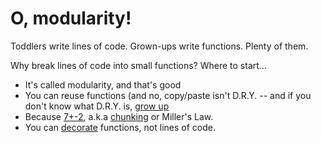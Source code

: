 

# O, modularity!

Toddlers write lines of code. 
Grown-ups write functions. Plenty of them. 

Why break lines of code into small functions? Where to start...
- It's called modularity, and that's good
- You can reuse functions (and no, copy/paste isn't D.R.Y. -- 
and if you don't know what D.R.Y. is, 
[grow up](https://en.wikipedia.org/wiki/Don%27t_repeat_yourself!)
- Because [7+-2](https://en.wikipedia.org/wiki/The_Magical_Number_Seven,_Plus_or_Minus_Two), 
a.k.a [chunking](https://en.wikipedia.org/wiki/Chunking_(psychology)) or Miller's Law.
- You can [decorate](https://en.wikipedia.org/wiki/Python_syntax_and_semantics#Decorators)
functions, not lines of code.
